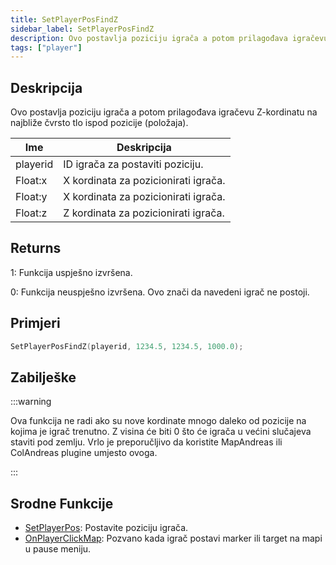 ```yaml
---
title: SetPlayerPosFindZ
sidebar_label: SetPlayerPosFindZ
description: Ovo postavlja poziciju igrača a potom prilagođava igračevu Z-kordinatu na najbliže čvrsto tlo ispod pozicije (položaja).
tags: ["player"]
---
```


## Deskripcija

Ovo postavlja poziciju igrača a potom prilagođava igračevu Z-kordinatu na najbliže čvrsto tlo ispod pozicije (položaja).

| Ime      | Deskripcija                          |
| -------- | ------------------------------------ |
| playerid | ID igrača za postaviti poziciju.     |
| Float:x  | X kordinata za pozicionirati igrača. |
| Float:y  | X kordinata za pozicionirati igrača. |
| Float:z  | Z kordinata za pozicionirati igrača. |

## Returns

1: Funkcija uspješno izvršena.

0: Funkcija neuspješno izvršena. Ovo znači da navedeni igrač ne postoji.

## Primjeri

```c
SetPlayerPosFindZ(playerid, 1234.5, 1234.5, 1000.0);
```

## Zabilješke

:::warning

Ova funkcija ne radi ako su nove kordinate mnogo daleko od pozicije na kojima je igrač trenutno. Z visina će biti 0 što će igrača u većini slučajeva staviti pod zemlju. Vrlo je preporučljivo da koristite MapAndreas ili ColAndreas plugine umjesto ovoga.

:::

## Srodne Funkcije

- [SetPlayerPos](SetPlayerPos): Postavite poziciju igrača.
- [OnPlayerClickMap](../callbacks/OnPlayerClickMap): Pozvano kada igrač postavi marker ili target na mapi u pause meniju.
